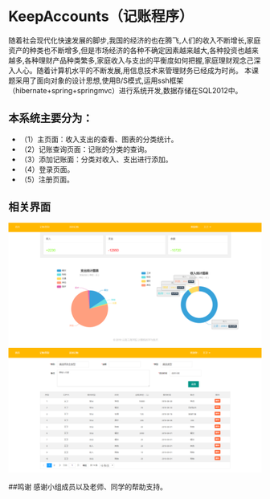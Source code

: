 # KeepAccounts（记账程序）
随着社会现代化快速发展的脚步,我国的经济的也在腾飞,人们的收入不断增长,家庭资产的种类也不断增多,但是市场经济的各种不确定因素越来越大,各种投资也越来越多,各种理财产品种类繁多,家庭收入与支出的平衡度如何把握,家庭理财观念己深入人心。随着计算机水平的不断发展,用信息技术来管理财务已经成为时尚。 本课题采用了面向对象的设计思想,使用B/S模式,运用ssh框架（hibernate+spring+springmvc）进行系统开发,数据存储在SQL2012中。
## 本系统主要分为：
* （1）主页面：收入支出的查看、图表的分类统计。
* （2）记账查询页面：记账的分类的查询。
* （3）添加记账面：分类对收入、支出进行添加。
* （4）登录页面。
* （5）注册页面。

## 相关界面
![image](https://raw.githubusercontent.com/chxizhu/KeepAccounts/master/images/%E5%9B%BE%E7%89%871.png)
![image](https://raw.githubusercontent.com/chxizhu/KeepAccounts/master/images/%E5%9B%BE%E7%89%872.png)


##鸣谢
感谢小组成员以及老师、同学的帮助支持。
